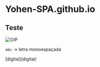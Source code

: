 # Yohen-SPA.github.io
## Teste
![OIP](https://github.com/Yohen-SPA/Yohen-SPA.github.io/assets/162649023/2c0944fe-8d2c-4272-a1f7-dc96c3ae4a94)

`abc` -> letra monoespaçada

[digital](digital/

